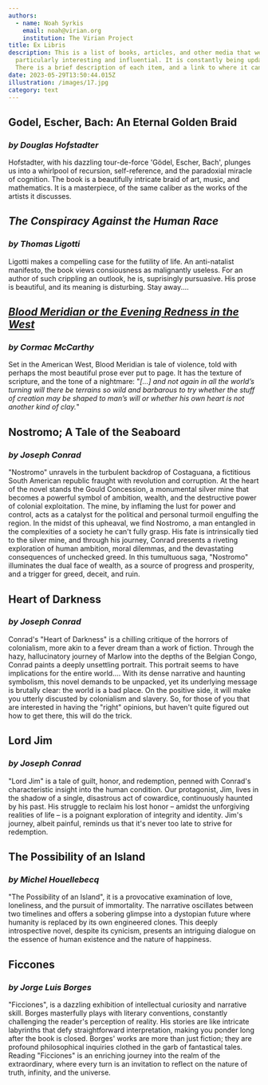 ```yaml
---
authors:
  - name: Noah Syrkis
    email: noah@virian.org
    institution: The Virian Project
title: Ex Libris
description: This is a list of books, articles, and other media that we have found
  particularly interesting and influential. It is constantly being updated.
  There is a brief description of each item, and a link to where it can be found.
date: 2023-05-29T13:50:44.015Z
illustration: /images/17.jpg
category: text
---
```


## Godel, Escher, Bach: An Eternal Golden Braid

### *by Douglas Hofstadter*

Hofstadter, with his dazzling tour-de-force 'Gödel, Escher, Bach', plunges us into a whirlpool of recursion, self-reference, and the paradoxial miracle of cognition.
The book is a beautifully intricate braid of art, music, and mathematics. It is a masterpiece, of the same caliber as the works of the artists it discusses.

## *The Conspiracy Against the Human Race*

### *by Thomas Ligotti*

Ligotti makes a compelling case for the futility of life.
An anti-natalist manifesto, the book views consiousness as malignantly useless.
For an author of such crippling an outlook, he is, suprisingly pursuasive.
His prose is beautiful, and its meaning is disturbing. Stay away....

## [*Blood Meridian or the Evening Redness in the West*](https://www.amazon.com/Blood-Meridian-Evening-Redness-West/dp/0679728759?&_encoding=UTF8&tag=virian-20&linkCode=ur2&linkId=ab1895dc41da6604e4110f1bc5a430ce&camp=1789&creative=9325)

### *by Cormac McCarthy*

Set in the American West, Blood Meridian is tale of violence, told with perhaps the most beautiful prose ever put to page. It has the texture of scripture, and the tone of a nightmare:
"*\[...] and not again in all the world’s turning will there be terrains so wild and barbarous to try whether the stuff of creation may be shaped to man’s will or whether his own heart is not another kind of clay.*"

## Nostromo; A Tale of the Seaboard

### *by Joseph Conrad*

"Nostromo" unravels in the turbulent backdrop of Costaguana, a fictitious South American republic fraught with revolution and corruption. At the heart of the novel stands the Gould Concession, a monumental silver mine that becomes a powerful symbol of ambition, wealth, and the destructive power of colonial exploitation. The mine, by inflaming the lust for power and control, acts as a catalyst for the political and personal turmoil engulfing the region. In the midst of this upheaval, we find Nostromo, a man entangled in the complexities of a society he can't fully grasp. His fate is intrinsically tied to the silver mine, and through his journey, Conrad presents a riveting exploration of human ambition, moral dilemmas, and the devastating consequences of unchecked greed. In this tumultuous saga, "Nostromo" illuminates the dual face of wealth, as a source of progress and prosperity, and a trigger for greed, deceit, and ruin.

## Heart of Darkness

### *by Joseph Conrad*

Conrad's "Heart of Darkness" is a chilling critique of the horrors of colonialism, more akin to a fever dream than a work of fiction.
Through the hazy, hallucinatory journey of Marlow into the depths of the Belgian Congo, Conrad paints a deeply unsettling portrait.
This portrait seems to have implications for the entire world....
With its dense narrative and haunting symbolism, this novel demands to be unpacked, yet its underlying message is brutally clear:
the world is a bad place. On the positive side, it will make you utterly discusted by colonialism and slavery.
So, for those of you that are interested in having the "right" opinions, but haven't quite figured out how to get there, this will do the trick.

## Lord Jim

### *by Joseph Conrad*

"Lord Jim" is a tale of guilt, honor, and redemption, penned with Conrad's characteristic insight into the human condition. Our protagonist, Jim, lives in the shadow of a single, disastrous act of cowardice, continuously haunted by his past. His struggle to reclaim his lost honor – amidst the unforgiving realities of life – is a poignant exploration of integrity and identity. Jim's journey, albeit painful, reminds us that it's never too late to strive for redemption.

## The Possibility of an Island

### *by Michel Houellebecq*

"The Possibility of an Island", it is a provocative examination of love, loneliness, and the pursuit of immortality. The narrative oscillates between two timelines and offers a sobering glimpse into a dystopian future where humanity is replaced by its own engineered clones. This deeply introspective novel, despite its cynicism, presents an intriguing dialogue on the essence of human existence and the nature of happiness.

## Ficcones

### *by Jorge Luis Borges*

"Ficciones", is a dazzling exhibition of intellectual curiosity and narrative skill. Borges masterfully plays with literary conventions, constantly challenging the reader's perception of reality. His stories are like intricate labyrinths that defy straightforward interpretation, making you ponder long after the book is closed. Borges' works are more than just fiction; they are profound philosophical inquiries clothed in the garb of fantastical tales. Reading "Ficciones" is an enriching journey into the realm of the extraordinary, where every turn is an invitation to reflect on the nature of truth, infinity, and the universe.

